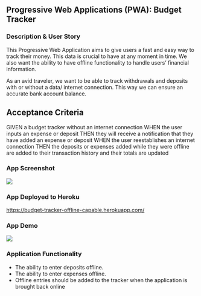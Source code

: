 ## Progressive Web Applications (PWA): Budget Tracker

### Description & User Story

This Progressive Web Application aims to give users a fast and easy way to track their money. This data is crucial to have at any moment in time. We also want the ability to have offline functionality to handle users’ financial information.

As an avid traveler, we want to be able to track withdrawals and deposits with or without a data/ internet connection. This way we can ensure an accurate bank account balance. 

## Acceptance Criteria

GIVEN a budget tracker without an internet connection
WHEN the user inputs an expense or deposit
THEN they will receive a notification that they have added an expense or deposit
WHEN the user reestablishes an internet connection
THEN the deposits or expenses added while they were offline are added to their transaction history and their totals are updated

### App Screenshot
![](icons/0001.png)

### App Deployed to Heroku

https://budget-tracker-offline-capable.herokuapp.com/

### App Demo

![](images/budget-tracker.gif)

### Application Functionality

- The ability to enter deposits offline.
- The ability to enter expenses offline.
- Offline entries should be added to the tracker when the application is brought back online

